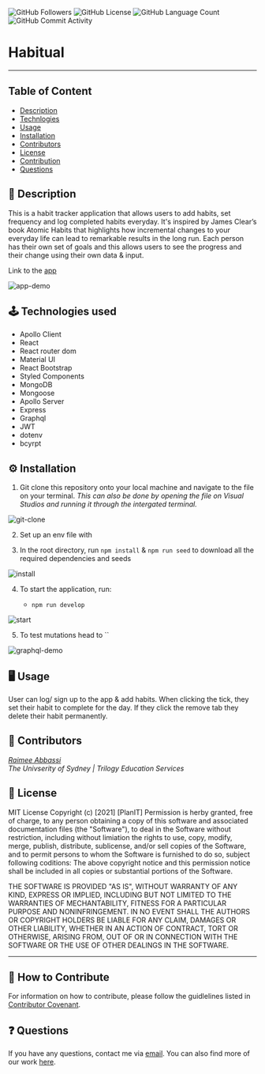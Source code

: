<img alt="GitHub Followers" src="https://img.shields.io/github/followers/Raimeeab"> <img alt="GitHub License" src="https://img.shields.io/apm/l/vim-mode"> <img alt="GitHub Language Count" src="https://img.shields.io/github/languages/count/Raimeeab/habitual"> <img alt="GitHub Commit Activity" src="https://img.shields.io/github/commit-activity/w/Raimeeab/habitual">
# Habitual
---

## Table of Content 

* [Description](#description)
* [Technlogies](#technologies)
* [Usage](#usage)
* [Installation](#installation)
* [Contributors](#contributors)
* [License](#license)
* [Contribution](#contribution)
* [Questions](#questions)

<a name="description"></a>
## 📝 Description
This is a habit tracker application that allows users to add habits, set frequency and log completed habits everyday. It's inspired by James Clear’s book Atomic Habits that highlights how incremental changes to your everyday life can lead to remarkable results in the long run. Each person has their own set of goals and this allows users to see the progress and their change using their own data & input. 

Link to the [app]()

![app-demo]()

<a name="technologies"></a>
## 🕹 Technologies used 
- Apollo Client
- React 
- React router dom
- Material UI
- React Bootstrap 
- Styled Components 
- MongoDB
- Mongoose 
- Apollo Server
- Express 
- Graphql
- JWT 
- dotenv
- bcyrpt 


<a name="installation"></a>
## ⚙️ Installation 

1. Git clone this repository onto your local machine and navigate to the file on your terminal. *This can also be done by opening the file on Visual Studios and running it through the intergated terminal.*

![git-clone]()

2. Set up an env file with 

3. In the root directory, run `npm install` & `npm run seed` to download all the required dependencies and seeds

![install]()

4. To start the application, run:

    - `npm run develop`

![start]()

5. To test mutations head to ``

![graphql-demo]()

<a name="usage"></a>
## 🖥 Usage 
User can log/ sign up to the app & add habits. When clicking the tick, they set their habit to complete for the day. If they click the remove tab they delete their habit permanently. 

<a name="contributors"></a>
## 👥 Contributors

*[Raimee Abbassi](https://github.com/Raimeeab)* <br>
*The Univserity of Sydney | Trilogy Education Services* <br>

<a name="license"></a>
## 🔖 License

MIT License
Copyright (c) [2021] [PlanIT]
Permission is herby granted, free of charge, to any person obtaining a copy of this software and associated documentation files (the "Software"), to deal in the Software without restriction, including without limiation the rights to use, copy, modify, merge, publish, distribute, sublicense, and/or sell copies of the Software, and to permit persons to whom the Software is furnished to do so, subject following coditions: 
The above copyright notice and this permission notice shall be included in all copies or substantial portions of the Software. 

THE SOFTWARE IS PROVIDED "AS IS", WITHOUT WARRANTY OF ANY KIND, EXPRESS OR IMPLIED, INCLUDING BUT NOT LIMITED TO THE WARRANTIES OF MECHANTABILITY, FITNESS FOR A PARTICULAR PURPOSE AND NONINFRINGEMENT. IN NO EVENT SHALL THE AUTHORS OR COPYRIGHT HOLDERS BE LIABLE FOR ANY CLAIM, DAMAGES OR OTHER LIABILITY, WHETHER IN AN ACTION OF CONTRACT, TORT OR OTHERWISE, ARISING FROM, OUT OF OR IN CONNECTION WITH THE SOFTWARE OR THE USE OF OTHER DEALINGS IN THE SOFTWARE.  

---
<a name="contribution"></a>
## 🤝 How to Contribute

For information on how to contribute, please follow the guidlelines listed in [Contributor Covenant](https://www.contributor-covenant.org/).

<a name="questions"></a>
## ❓ Questions
If you have any questions, contact me via [email](raimee.abbassi@gmail.com). You can also find more of our work [here](https://github.com/Raimeeab).